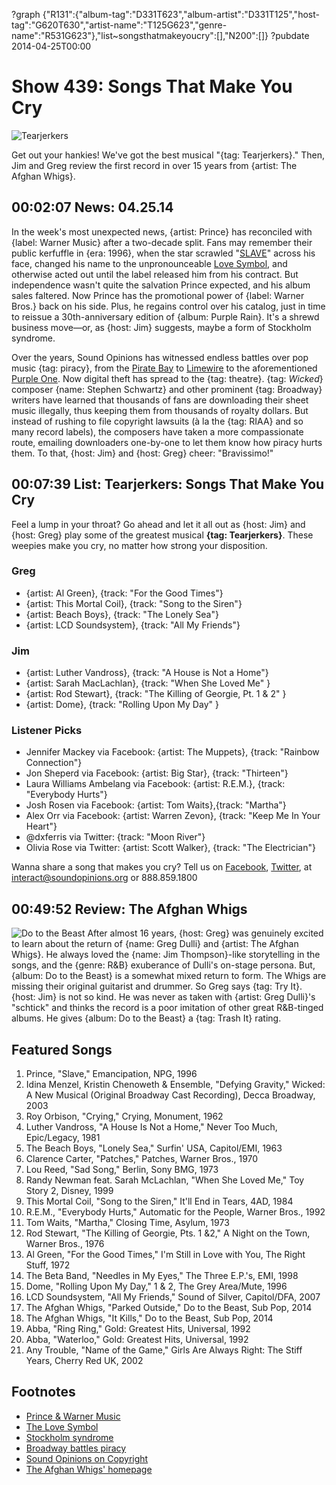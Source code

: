 ?graph {"R131":{"album-tag":"D331T623","album-artist":"D331T125","host-tag":"G620T630","artist-name":"T125G623","genre-name":"R531G623"},"list~songsthatmakeyoucry":[],"N200":[]}
?pubdate 2014-04-25T00:00

# Show 439: Songs That Make You Cry

![Tearjerkers](http://static.soundopinions.org/images/2014/crying_web2.jpg)

Get out your hankies! We've got the best musical "{tag: Tearjerkers}." Then, Jim and Greg review the first record in over 15 years from  {artist: The Afghan Whigs}.

## 00:02:07 News: 04.25.14
In the week's most unexpected news, {artist: Prince} has reconciled with {label: Warner Music} after a two-decade split. Fans may remember their public kerfuffle in {era: 1996}, when the star scrawled "[SLAVE](http://www.thatericalper.com/wp-content/uploads/2014/04/prince_cheek.jpg)" across his face, changed his name to the unpronounceable [Love Symbol](https://upload.wikimedia.org/wikipedia/en/a/af/Prince_logo.svg), and otherwise acted out until the label released him from his contract. But independence wasn't quite the salvation Prince expected, and his album sales faltered. Now Prince has the promotional power of {label: Warner Bros.} back on his side. Plus, he regains control over his catalog, just in time to reissue a 30th-anniversary edition of {album: Purple Rain}. It's a shrewd business move—or, as {host: Jim} suggests, maybe a form of Stockholm syndrome.

Over the years, Sound Opinions has witnessed endless battles over pop music {tag: piracy}, from the [Pirate Bay](/show/178/) to [Limewire](/show/287/) to the aforementioned [Purple One](/show/101/). Now digital theft has spread to the {tag: theatre}. {tag: *Wicked*} composer {name: Stephen Schwartz} and other prominent {tag: Broadway} writers have learned that thousands of fans are downloading their sheet music illegally, thus keeping them from thousands of royalty dollars. But instead of rushing to file copyright lawsuits (à la the {tag: RIAA} and so many record labels), the composers have taken a more compassionate route, emailing downloaders one-by-one to let them know how piracy hurts them. To that, {host: Jim} and {host: Greg} cheer: "Bravissimo!"

## 00:07:39 List: Tearjerkers: Songs That Make You Cry
Feel a lump in your throat? Go ahead and let it all out as {host: Jim} and {host: Greg} play some of the greatest musical **{tag: Tearjerkers}**. These weepies make you cry, no matter how strong your disposition. 

### Greg
- {artist: Al Green}, {track: "For the Good Times"}
- {artist: This Mortal Coil}, {track: "Song to the Siren"}
- {artist: Beach Boys}, {track: "The Lonely Sea"}
- {artist: LCD Soundsystem}, {track: "All My Friends"}

### Jim
- {artist: Luther Vandross}, {track: "A House is Not a Home"}
- {artist: Sarah MacLachlan}, {track: "When She Loved Me" }
- {artist: Rod Stewart}, {track: "The Killing of Georgie, Pt. 1 & 2" }
- {artist: Dome}, {track: "Rolling Upon My Day" }

### Listener Picks
- Jennifer Mackey via Facebook: {artist: The Muppets}, {track: "Rainbow Connection"}
- Jon Sheperd via Facebook: {artist: Big Star}, {track: "Thirteen"}
- Laura Williams Ambelang via Facebook: {artist: R.E.M.}, {track: "Everybody Hurts"}
- Josh Rosen via Facebook: {artist: Tom Waits},{track:  "Martha"}
- Alex Orr via Facebook: {artist: Warren Zevon}, {track: "Keep Me In Your Heart"}
- @dxferris via Twitter: {track: "Moon River"}
- Olivia Rose via Twitter: {artist: Scott Walker}, {track: "The Electrician"}

Wanna share a song that makes you cry? Tell us on [Facebook](https://www.facebook.com/soundopinions), [Twitter](https://twitter.com/soundopinions‎), at interact@soundopinions.org or 888.859.1800

## 00:49:52 Review: The Afghan Whigs
![Do to the Beast](http://is3.mzstatic.com/image/thumb/Music4/v4/07/af/5c/07af5c44-54d4-e606-64d6-75b23e6f60a0/source/600x600bb.jpg "483354/815358143")
After almost 16 years, {host: Greg} was genuinely excited to learn about the return of {name: Greg Dulli} and {artist: The Afghan Whigs}. He always loved the {name: Jim Thompson}-like storytelling in the songs, and the {genre: R&B} exuberance of Dulli's on-stage persona. But, {album: Do to the Beast} is a somewhat mixed return to form. The Whigs are missing their original guitarist and drummer. So Greg says {tag: Try It}. {host: Jim} is not so kind. He was never as taken with {artist: Greg Dulli}'s "schtick" and thinks the record is a poor imitation of other great R&B-tinged albums. He gives {album: Do to the Beast} a {tag: Trash It} rating.


## Featured Songs
1. Prince, "Slave," Emancipation, NPG, 1996
1. Idina Menzel, Kristin Chenoweth & Ensemble, "Defying Gravity," Wicked: A New Musical (Original Broadway Cast Recording), Decca Broadway, 2003
1. Roy Orbison, "Crying," Crying, Monument, 1962
1. Luther Vandross, "A House Is Not a Home," Never Too Much, Epic/Legacy, 1981
1. The Beach Boys, "Lonely Sea," Surfin' USA, Capitol/EMI, 1963
1. Clarence Carter, "Patches," Patches, Warner Bros., 1970
1. Lou Reed, "Sad Song," Berlin, Sony BMG, 1973
1. Randy Newman feat. Sarah McLachlan, "When She Loved Me," Toy Story 2, Disney, 1999
1. This Mortal Coil, "Song to the Siren," It'll End in Tears, 4AD, 1984
1. R.E.M., "Everybody Hurts," Automatic for the People, Warner Bros., 1992
1. Tom Waits, "Martha," Closing Time, Asylum, 1973
1. Rod Stewart, "The Killing of Georgie, Pts. 1 &2," A Night on the Town, Warner Bros., 1976
1. Al Green, "For the Good Times," I'm Still in Love with You, The Right Stuff, 1972
1. The Beta Band, "Needles in My Eyes," The Three E.P.'s, EMI, 1998
1. Dome, "Rolling Upon My Day," 1 & 2, The Grey Area/Mute, 1996
1. LCD Soundsystem, "All My Friends," Sound of Silver, Capitol/DFA, 2007
1. The Afghan Whigs, "Parked Outside," Do to the Beast, Sub Pop, 2014
1. The Afghan Whigs, "It Kills," Do to the Beast, Sub Pop, 2014
1. Abba, "Ring Ring," Gold: Greatest Hits, Universal, 1992
1. Abba, "Waterloo," Gold: Greatest Hits, Universal, 1992
1. Any Trouble, "Name of the Game," Girls Are Always Right: The Stiff Years, Cherry Red UK, 2002

## Footnotes
- [Prince & Warner Music](http://artsbeat.blogs.nytimes.com/2014/04/18/years-after-a-bitter-fight-prince-and-warner-brothers-make-a-new-deal/?_php=true&_type=blogs&_php=true&_type=blogs&_r=1)
- [The Love Symbol](http://www.ew.com/ew/article/0,,273604,00.html)
- [Stockholm syndrome](http://medical-dictionary.thefreedictionary.com/Stockholm+syndrome)
- [Broadway battles piracy](http://www.billboard.com/biz/articles/news/publishing/6062791/wicked-composer-stephen-schwartz-joins-fight-against-sheet)
- [Sound Opinions on Copyright](http://www.soundopinions.org/show/134/#lawrencelessig)
- [The Afghan Whigs' homepage](http://theafghanwhigs.com/)
